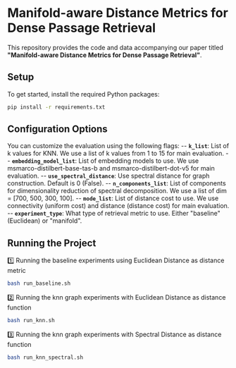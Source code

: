 # Manifold-aware Distance Metrics for Dense Passage Retrieval

This repository provides the code and data accompanying our paper titled **"Manifold-aware Distance Metrics for Dense Passage Retrieval"**.

## Setup
To get started, install the required Python packages:
```bash
pip install -r requirements.txt
```

## Configuration Options
You can customize the evaluation using the following flags:
-- **`k_list`**: List of k values for KNN. We use a list of k values from 1 to 15 for main evaluation.
-- **`embedding_model_list`**: List of embedding models to use. We use msmarco-distilbert-base-tas-b and msmarco-distilbert-dot-v5 for main evaluation.
-- **`use_spectral_distance`**: Use spectral distance for graph construction. Default is 0 (False).
-- **`n_components_list`**: List of components for dimensionality reduction of spectral decomposition. We use a list of dim = [700, 500, 300, 100].
-- **`mode_list`**: List of distance cost to use. We use connectivity (uniform cost) and distance (distance cost) for main evaluation.
-- **`experiment_type`**: What type of retrieval metric to use. Either "baseline" (Euclidean) or "manifold".

## Running the Project
1️⃣ Running the baseline experiments using Euclidean Distance as distance metric
```bash
bash run_baseline.sh
```

2️⃣ Running the knn graph experiments with Euclidean Distance as distance function
```bash
bash run_knn.sh
```

3️⃣ Running the knn graph experiments with Spectral Distance as distance function
```bash
bash run_knn_spectral.sh
```
